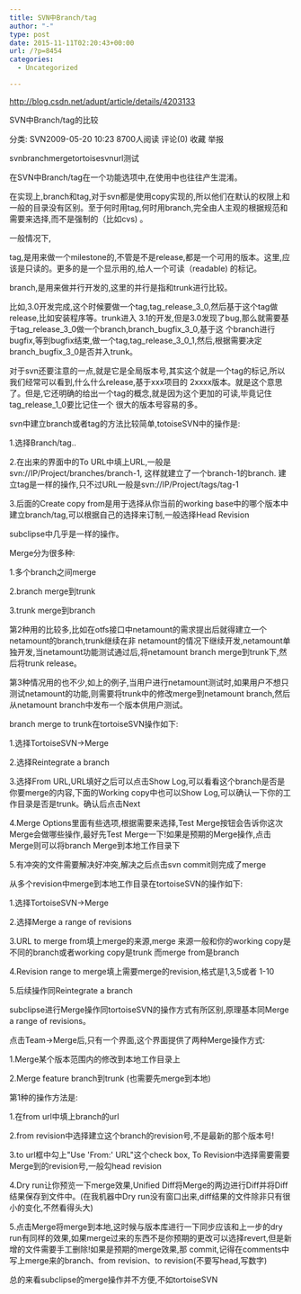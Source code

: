 ```yaml
---
title: SVN中Branch/tag
author: "-"
type: post
date: 2015-11-11T02:20:43+00:00
url: /?p=8454
categories:
  - Uncategorized

---
```

http://blog.csdn.net/adupt/article/details/4203133

SVN中Branch/tag的比较
  
分类:  SVN2009-05-20 10:23 8700人阅读 评论(0) 收藏 举报
  
svnbranchmergetortoisesvnurl测试
  
在SVN中Branch/tag在一个功能选项中,在使用中也往往产生混淆。

在实现上,branch和tag,对于svn都是使用copy实现的,所以他们在默认的权限上和一般的目录没有区别。至于何时用tag,何时用branch,完全由人主观的根据规范和需要来选择,而不是强制的（比如cvs) 。

一般情况下,
  
tag,是用来做一个milestone的,不管是不是release,都是一个可用的版本。这里,应该是只读的。更多的是一个显示用的,给人一个可读（readable) 的标记。
  
branch,是用来做并行开发的,这里的并行是指和trunk进行比较。

比如,3.0开发完成,这个时候要做一个tag,tag_release_3_0,然后基于这个tag做release,比如安装程序等。trunk进入 3.1的开发,但是3.0发现了bug,那么就需要基于tag_release_3_0做一个branch,branch_bugfix_3_0,基于这 个branch进行bugfix,等到bugfix结束,做一个tag,tag_release_3_0_1,然后,根据需要决定 branch_bugfix_3_0是否并入trunk。

对于svn还要注意的一点,就是它是全局版本号,其实这个就是一个tag的标记,所以我们经常可以看到,什么什么release,基于xxx项目的 2xxxx版本。就是这个意思了。但是,它还明确的给出一个tag的概念,就是因为这个更加的可读,毕竟记住tag_release_1_0要比记住一个 很大的版本号容易的多。


svn中建立branch或者tag的方法比较简单,totoiseSVN中的操作是:
  
1.选择Branch/tag..
  
2.在出来的界面中的To URL中填上URL,一般是svn://IP/Project/branches/branch-1, 这样就建立了一个branch-1的branch. 建立tag是一样的操作,只不过URL一般是svn://IP/Project/tags/tag-1
  
3.后面的Create copy from是用于选择从你当前的working base中的哪个版本中建立branch/tag,可以根据自己的选择来订制,一般选择Head Revision
  
subclipse中几乎是一样的操作。

Merge分为很多种:
  
1.多个branch之间merge
  
2.branch merge到trunk
  
3.trunk merge到branch
  
第2种用的比较多,比如在otfs接口中netamount的需求提出后就得建立一个netamount的branch,trunk继续在非 netamount的情况下继续开发,netamount单独开发,当netamount功能测试通过后,将netamount branch merge到trunk下,然后将trunk release。
  
第3种情况用的也不少,如上的例子,当用户进行netamount测试时,如果用户不想只测试netamount的功能,则需要将trunk中的修改merge到netamount branch,然后从netamount branch中发布一个版本供用户测试。

branch merge to trunk在tortoiseSVN操作如下:
  
1.选择TortoiseSVN->Merge
  
2.选择Reintegrate a branch
  
3.选择From URL,URL填好之后可以点击Show Log,可以看看这个branch是否是你要merge的内容,下面的Working copy中也可以Show Log,可以确认一下你的工作目录是否是trunk。确认后点击Next
  
4.Merge Options里面有些选项,根据需要来选择,Test Merge按钮会告诉你这次Merge会做哪些操作,最好先Test Merge一下!如果是预期的Merge操作,点击Merge则可以将branch Merge到本地工作目录下
  
5.有冲突的文件需要解决好冲突,解决之后点击svn commit则完成了merge

从多个revision中merge到本地工作目录在tortoiseSVN的操作如下:
  
1.选择TortoiseSVN->Merge
  
2.选择Merge a range of revisions
  
3.URL to merge from填上merge的来源,merge 来源一般和你的working copy是不同的branch或者working copy是trunk 而merge from是branch
  
4.Revision range to merge填上需要merge的revision,格式是1,3,5或者 1-10
  
5.后续操作同Reintegrate a branch

subclipse进行Merge操作同tortoiseSVN的操作方式有所区别,原理基本同Merge a range of revisions。
  
点击Team->Merge后,只有一个界面,这个界面提供了两种Merge操作方式:
  
1.Merge某个版本范围内的修改到本地工作目录上
  
2.Merge feature branch到trunk (也需要先merge到本地)
  
第1种的操作方法是:
  
1.在from url中填上branch的url
  
2.from revision中选择建立这个branch的revision号,不是最新的那个版本号!
  
3.to url框中勾上"Use 'From:' URL"这个check box, To Revision中选择需要需要Merge到的revision号,一般勾head revision
  
4.Dry run让你预览一下merge效果,Unified Diff将Merge的两边进行Diff并将Diff结果保存到文件中。(在我机器中Dry run没有窗口出来,diff结果的文件除非只有很小的变化,不然看得头大)
  
5.点击Merge将merge到本地,这时候与版本库进行一下同步应该和上一步的dry run有同样的效果,如果merge过来的东西不是你预期的更改可以选择revert,但是新增的文件需要手工删除!如果是预期的merge效果,那 commit,记得在comments中写上merge来的branch、from revision、to revision(不要写head,写数字)

总的来看subclipse的merge操作并不方便,不如tortoiseSVN